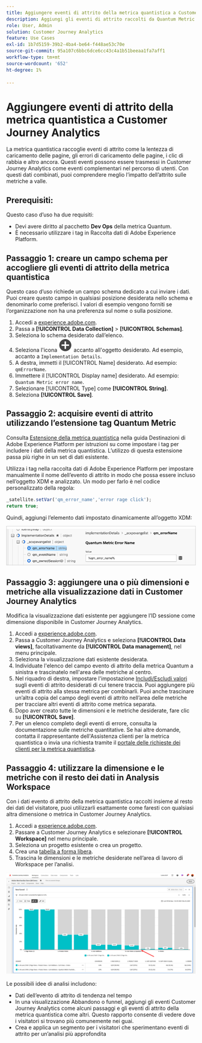 ```yaml
---
title: Aggiungere eventi di attrito della metrica quantistica a Customer Journey Analytics
description: Aggiungi gli eventi di attrito raccolti da Quantum Metric ai dati comportamentali di Customer Journey Analytics per aggiungere profondità agli approfondimenti in CJA.
role: User, Admin
solution: Customer Journey Analytics
feature: Use Cases
exl-id: 1b7d5159-39b2-4ba4-be64-f448ae53c70e
source-git-commit: 95a107c6bbc6dce6cc43c4a1b51beeaa1fa7aff1
workflow-type: tm+mt
source-wordcount: '652'
ht-degree: 1%

---
```


# Aggiungere eventi di attrito della metrica quantistica a Customer Journey Analytics

La metrica quantistica raccoglie eventi di attrito come la lentezza di caricamento delle pagine, gli errori di caricamento delle pagine, i clic di rabbia e altro ancora. Questi eventi possono essere trasmessi in Customer Journey Analytics come eventi complementari nel percorso di utenti. Con questi dati combinati, puoi comprendere meglio l’impatto dell’attrito sulle metriche a valle.

## Prerequisiti:

Questo caso d’uso ha due requisiti:

* Devi avere diritto al pacchetto **Dev Ops** della metrica Quantum.
* È necessario utilizzare i tag in Raccolta dati di Adobe Experience Platform.

## Passaggio 1: creare un campo schema per accogliere gli eventi di attrito della metrica quantistica

Questo caso d’uso richiede un campo schema dedicato a cui inviare i dati. Puoi creare questo campo in qualsiasi posizione desiderata nello schema e denominarlo come preferisci. I valori di esempio vengono forniti se l’organizzazione non ha una preferenza sul nome o sulla posizione.

1. Accedi a [experience.adobe.com](https://experience.adobe.com).
1. Passa a **[!UICONTROL Data Collection]** > **[!UICONTROL Schemas]**.
1. Seleziona lo schema desiderato dall’elenco.
1. Seleziona l&#39;icona ![Aggiungi campo](/help/assets/icons/AddCircle.svg) accanto all&#39;oggetto desiderato. Ad esempio, accanto a `Implementation Details`.
1. A destra, immetti il [!UICONTROL Name] desiderato. Ad esempio: `qmErrorName`.
1. Immettere il [!UICONTROL Display name] desiderato. Ad esempio: `Quantum Metric error name`.
1. Selezionare [!UICONTROL Type] come **[!UICONTROL String]**.
1. Seleziona **[!UICONTROL Save]**.

## Passaggio 2: acquisire eventi di attrito utilizzando l’estensione tag Quantum Metric

Consulta [Estensione della metrica quantistica](https://experienceleague.adobe.com/en/docs/experience-platform/destinations/catalog/analytics/quantum-metric) nella guida Destinazioni di Adobe Experience Platform per istruzioni su come impostare i tag per includere i dati della metrica quantistica. L’utilizzo di questa estensione passa più righe in un set di dati esistente.

Utilizza i tag nella raccolta dati di Adobe Experience Platform per impostare manualmente il nome dell’evento di attrito in modo che possa essere incluso nell’oggetto XDM e analizzato. Un modo per farlo è nel codice personalizzato della regola:

```js
_satellite.setVar('qm_error_name','error rage click');
return true;
```

Quindi, aggiungi l’elemento dati impostato dinamicamente all’oggetto XDM:

![Schermata del nome dell&#39;errore della metrica quantistica](assets/error-name.png)

## Passaggio 3: aggiungere una o più dimensioni e metriche alla visualizzazione dati in Customer Journey Analytics

Modifica la visualizzazione dati esistente per aggiungere l’ID sessione come dimensione disponibile in Customer Journey Analytics.

1. Accedi a [experience.adobe.com](https://experience.adobe.com).
1. Passa a Customer Journey Analytics e seleziona **[!UICONTROL Data views]**, facoltativamente da **[!UICONTROL Data management]**, nel menu principale.
1. Seleziona la visualizzazione dati esistente desiderata.
1. Individuate l&#39;elenco del campo evento di attrito della metrica Quantum a sinistra e trascinatelo nell&#39;area delle metriche al centro.
1. Nel riquadro di destra, impostare l&#39;impostazione [Includi/Escludi valori](/help/data-views/component-settings/include-exclude-values.md) sugli eventi di attrito desiderati di cui tenere traccia. Puoi aggiungere più eventi di attrito alla stessa metrica per combinarli. Puoi anche trascinare un’altra copia del campo degli eventi di attrito nell’area delle metriche per tracciare altri eventi di attrito come metrica separata.
1. Dopo aver creato tutte le dimensioni e le metriche desiderate, fare clic su **[!UICONTROL Save]**.
1. Per un elenco completo degli eventi di errore, consulta la documentazione sulle metriche quantitative. Se hai altre domande, contatta il rappresentante dell&#39;Assistenza clienti per la metrica quantistica o invia una richiesta tramite il [portale delle richieste dei clienti per la metrica quantistica](https://community.quantummetric.com/s/public-support-page).

## Passaggio 4: utilizzare la dimensione e le metriche con il resto dei dati in Analysis Workspace

Con i dati evento di attrito della metrica quantistica raccolti insieme al resto dei dati del visitatore, puoi utilizzarli esattamente come faresti con qualsiasi altra dimensione o metrica in Customer Journey Analytics.

1. Accedi a [experience.adobe.com](https://experience.adobe.com).
1. Passare a Customer Journey Analytics e selezionare **[!UICONTROL Workspace]** nel menu principale.
1. Seleziona un progetto esistente o crea un progetto.
1. Crea una [tabella a forma libera](/help/analysis-workspace/visualizations/freeform-table/freeform-table.md).
1. Trascina le dimensioni e le metriche desiderate nell’area di lavoro di Workspace per l’analisi.

![Grafico di attrito](assets/friction-graph.png)

Le possibili idee di analisi includono:

* Dati dell’evento di attrito di tendenza nel tempo
* In una visualizzazione Abbandono o funnel, aggiungi gli eventi Customer Journey Analytics come alcuni passaggi e gli eventi di attrito della metrica quantistica come altri. Questo rapporto consente di vedere dove i visitatori si trovano più comunemente nei guai.
* Crea e applica un segmento per i visitatori che sperimentano eventi di attrito per un’analisi più approfondita

